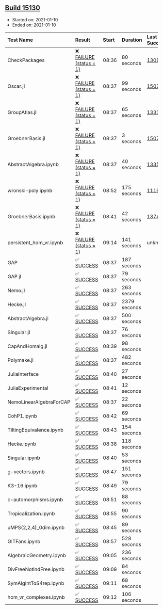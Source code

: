## [Build 15130](https://oscarci.mathematik.uni-kl.de/job/oscar/15130/)

* Started on: 2021-01-10
* Ended on: 2021-01-10

| Test Name    | Result | Start | Duration | Last Success | First Failure |
|:-------------|:-------|:------|:---------|:-------------|:--------------|
| CheckPackages | ❌ [FAILURE (status = 1)](https://oscarci.mathematik.uni-kl.de/job/oscar/15130/artifact/logs/build-15130/CheckPackages.log) | 08:36 | 80 seconds | [13085](https://oscarci.mathematik.uni-kl.de/job/oscar/13085/) | [13086](https://oscarci.mathematik.uni-kl.de/job/oscar/13086/) |
| Oscar.jl | ❌ [FAILURE (status = 1)](https://oscarci.mathematik.uni-kl.de/job/oscar/15130/artifact/logs/build-15130/Oscar.jl.log) | 08:37 | 99 seconds | [15079](https://oscarci.mathematik.uni-kl.de/job/oscar/15079/) | [15080](https://oscarci.mathematik.uni-kl.de/job/oscar/15080/) |
| GroupAtlas.jl | ❌ [FAILURE (status = 1)](https://oscarci.mathematik.uni-kl.de/job/oscar/15130/artifact/logs/build-15130/GroupAtlas.jl.log) | 08:37 | 65 seconds | [13311](https://oscarci.mathematik.uni-kl.de/job/oscar/13311/) | [13312](https://oscarci.mathematik.uni-kl.de/job/oscar/13312/) |
| GroebnerBasis.jl | ❌ [FAILURE (status = 1)](https://oscarci.mathematik.uni-kl.de/job/oscar/15130/artifact/logs/build-15130/GroebnerBasis.jl.log) | 08:37 | 3 seconds | [15079](https://oscarci.mathematik.uni-kl.de/job/oscar/15079/) | [15080](https://oscarci.mathematik.uni-kl.de/job/oscar/15080/) |
| AbstractAlgebra.ipynb | ❌ [FAILURE (status = 1)](https://oscarci.mathematik.uni-kl.de/job/oscar/15130/artifact/logs/build-15130/AbstractAlgebra.ipynb.log) | 08:37 | 40 seconds | [13355](https://oscarci.mathematik.uni-kl.de/job/oscar/13355/) | [13356](https://oscarci.mathematik.uni-kl.de/job/oscar/13356/) |
| wronski-poly.ipynb | ❌ [FAILURE (status = 1)](https://oscarci.mathematik.uni-kl.de/job/oscar/15130/artifact/logs/build-15130/wronski-poly.ipynb.log) | 08:52 | 175 seconds | [11192](https://oscarci.mathematik.uni-kl.de/job/oscar/11192/) | [11193](https://oscarci.mathematik.uni-kl.de/job/oscar/11193/) |
| GroebnerBasis.ipynb | ❌ [FAILURE (status = 1)](https://oscarci.mathematik.uni-kl.de/job/oscar/15130/artifact/logs/build-15130/GroebnerBasis.ipynb.log) | 08:41 | 42 seconds | [13748](https://oscarci.mathematik.uni-kl.de/job/oscar/13748/) | [13749](https://oscarci.mathematik.uni-kl.de/job/oscar/13749/) |
| persistent_hom_vr.ipynb | ❌ [FAILURE (status = 1)](https://oscarci.mathematik.uni-kl.de/job/oscar/15130/artifact/logs/build-15130/persistent_hom_vr.ipynb.log) | 09:14 | 141 seconds | unknown | unknown |
| GAP | ✅ [SUCCESS](https://oscarci.mathematik.uni-kl.de/job/oscar/15130/artifact/logs/build-15130/GAP.log) | 08:37 | 187 seconds |  |  |
| GAP.jl | ✅ [SUCCESS](https://oscarci.mathematik.uni-kl.de/job/oscar/15130/artifact/logs/build-15130/GAP.jl.log) | 08:37 | 79 seconds |  |  |
| Nemo.jl | ✅ [SUCCESS](https://oscarci.mathematik.uni-kl.de/job/oscar/15130/artifact/logs/build-15130/Nemo.jl.log) | 08:37 | 263 seconds |  |  |
| Hecke.jl | ✅ [SUCCESS](https://oscarci.mathematik.uni-kl.de/job/oscar/15130/artifact/logs/build-15130/Hecke.jl.log) | 08:37 | 2379 seconds |  |  |
| AbstractAlgebra.jl | ✅ [SUCCESS](https://oscarci.mathematik.uni-kl.de/job/oscar/15130/artifact/logs/build-15130/AbstractAlgebra.jl.log) | 08:37 | 500 seconds |  |  |
| Singular.jl | ✅ [SUCCESS](https://oscarci.mathematik.uni-kl.de/job/oscar/15130/artifact/logs/build-15130/Singular.jl.log) | 08:37 | 76 seconds |  |  |
| CapAndHomalg.jl | ✅ [SUCCESS](https://oscarci.mathematik.uni-kl.de/job/oscar/15130/artifact/logs/build-15130/CapAndHomalg.jl.log) | 08:39 | 98 seconds |  |  |
| Polymake.jl | ✅ [SUCCESS](https://oscarci.mathematik.uni-kl.de/job/oscar/15130/artifact/logs/build-15130/Polymake.jl.log) | 08:37 | 482 seconds |  |  |
| JuliaInterface | ✅ [SUCCESS](https://oscarci.mathematik.uni-kl.de/job/oscar/15130/artifact/logs/build-15130/JuliaInterface.log) | 08:40 | 27 seconds |  |  |
| JuliaExperimental | ✅ [SUCCESS](https://oscarci.mathematik.uni-kl.de/job/oscar/15130/artifact/logs/build-15130/JuliaExperimental.log) | 08:41 | 12 seconds |  |  |
| NemoLinearAlgebraForCAP | ✅ [SUCCESS](https://oscarci.mathematik.uni-kl.de/job/oscar/15130/artifact/logs/build-15130/NemoLinearAlgebraForCAP.log) | 08:37 | 22 seconds |  |  |
| CohP1.ipynb | ✅ [SUCCESS](https://oscarci.mathematik.uni-kl.de/job/oscar/15130/artifact/logs/build-15130/CohP1.ipynb.log) | 08:42 | 69 seconds |  |  |
| TiltingEquivalence.ipynb | ✅ [SUCCESS](https://oscarci.mathematik.uni-kl.de/job/oscar/15130/artifact/logs/build-15130/TiltingEquivalence.ipynb.log) | 08:43 | 154 seconds |  |  |
| Hecke.ipynb | ✅ [SUCCESS](https://oscarci.mathematik.uni-kl.de/job/oscar/15130/artifact/logs/build-15130/Hecke.ipynb.log) | 08:38 | 118 seconds |  |  |
| Singular.ipynb | ✅ [SUCCESS](https://oscarci.mathematik.uni-kl.de/job/oscar/15130/artifact/logs/build-15130/Singular.ipynb.log) | 08:40 | 53 seconds |  |  |
| g-vectors.ipynb | ✅ [SUCCESS](https://oscarci.mathematik.uni-kl.de/job/oscar/15130/artifact/logs/build-15130/g-vectors.ipynb.log) | 08:47 | 151 seconds |  |  |
| K3-16.ipynb | ✅ [SUCCESS](https://oscarci.mathematik.uni-kl.de/job/oscar/15130/artifact/logs/build-15130/K3-16.ipynb.log) | 08:49 | 79 seconds |  |  |
| c-automorphisms.ipynb | ✅ [SUCCESS](https://oscarci.mathematik.uni-kl.de/job/oscar/15130/artifact/logs/build-15130/c-automorphisms.ipynb.log) | 08:51 | 88 seconds |  |  |
| Tropicalization.ipynb | ✅ [SUCCESS](https://oscarci.mathematik.uni-kl.de/job/oscar/15130/artifact/logs/build-15130/Tropicalization.ipynb.log) | 08:55 | 90 seconds |  |  |
| uMPS(2,2,4)_0dim.ipynb | ✅ [SUCCESS](https://oscarci.mathematik.uni-kl.de/job/oscar/15130/artifact/logs/build-15130/uMPS-2-2-4-_0dim.ipynb.log) | 08:45 | 89 seconds |  |  |
| GITFans.ipynb | ✅ [SUCCESS](https://oscarci.mathematik.uni-kl.de/job/oscar/15130/artifact/logs/build-15130/GITFans.ipynb.log) | 08:57 | 528 seconds |  |  |
| AlgebraicGeometry.ipynb | ✅ [SUCCESS](https://oscarci.mathematik.uni-kl.de/job/oscar/15130/artifact/logs/build-15130/AlgebraicGeometry.ipynb.log) | 09:05 | 236 seconds |  |  |
| DivFreeNotIndFree.ipynb | ✅ [SUCCESS](https://oscarci.mathematik.uni-kl.de/job/oscar/15130/artifact/logs/build-15130/DivFreeNotIndFree.ipynb.log) | 09:09 | 84 seconds |  |  |
| SymAlgIntToS4rep.ipynb | ✅ [SUCCESS](https://oscarci.mathematik.uni-kl.de/job/oscar/15130/artifact/logs/build-15130/SymAlgIntToS4rep.ipynb.log) | 09:11 | 68 seconds |  |  |
| hom_vr_complexes.ipynb | ✅ [SUCCESS](https://oscarci.mathematik.uni-kl.de/job/oscar/15130/artifact/logs/build-15130/hom_vr_complexes.ipynb.log) | 09:12 | 106 seconds |  |  |
